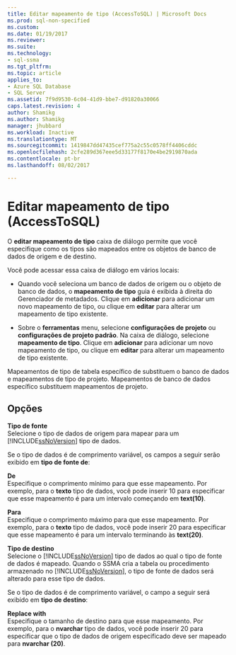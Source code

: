 ```yaml
---
title: Editar mapeamento de tipo (AccessToSQL) | Microsoft Docs
ms.prod: sql-non-specified
ms.custom: 
ms.date: 01/19/2017
ms.reviewer: 
ms.suite: 
ms.technology:
- sql-ssma
ms.tgt_pltfrm: 
ms.topic: article
applies_to:
- Azure SQL Database
- SQL Server
ms.assetid: 7f9d9530-6c04-41d9-bbe7-d91820a30066
caps.latest.revision: 4
author: Shamikg
ms.author: Shamikg
manager: jhubbard
ms.workload: Inactive
ms.translationtype: MT
ms.sourcegitcommit: 1419847dd47435cef775a2c55c0578ff4406cddc
ms.openlocfilehash: 2cfe289d367eee5d33177f8170e4be2919870ada
ms.contentlocale: pt-br
ms.lasthandoff: 08/02/2017

---
```

# <a name="edit-type-mapping-accesstosql"></a>Editar mapeamento de tipo (AccessToSQL)
O **editar mapeamento de tipo** caixa de diálogo permite que você especifique como os tipos são mapeados entre os objetos de banco de dados de origem e de destino.  
  
Você pode acessar essa caixa de diálogo em vários locais:  
  
-   Quando você seleciona um banco de dados de origem ou o objeto de banco de dados, o **mapeamento de tipo** guia é exibida à direita do Gerenciador de metadados. Clique em **adicionar** para adicionar um novo mapeamento de tipo, ou clique em **editar** para alterar um mapeamento de tipo existente.  
  
-   Sobre o **ferramentas** menu, selecione **configurações de projeto** ou **configurações de projeto padrão**. Na caixa de diálogo, selecione **mapeamento de tipo**. Clique em **adicionar** para adicionar um novo mapeamento de tipo, ou clique em **editar** para alterar um mapeamento de tipo existente.  
  
Mapeamentos de tipo de tabela específico de substituem o banco de dados e mapeamentos de tipo de projeto. Mapeamentos de banco de dados específico substituem mapeamentos de projeto.  
  
## <a name="options"></a>Opções  
**Tipo de fonte**  
Selecione o tipo de dados de origem para mapear para um [!INCLUDE[ssNoVersion](../../includes/ssnoversion_md.md)] tipo de dados.  
  
Se o tipo de dados é de comprimento variável, os campos a seguir serão exibido em **tipo de fonte de**:  
  
**De**  
Especifique o comprimento mínimo para que esse mapeamento. Por exemplo, para o **texto** tipo de dados, você pode inserir 10 para especificar que esse mapeamento é para um intervalo começando em **text(10)**.  
  
**Para**  
Especifique o comprimento máximo para que esse mapeamento. Por exemplo, para o **texto** tipo de dados, você pode inserir 20 para especificar que esse mapeamento é para um intervalo terminando às **text(20)**.  
  
**Tipo de destino**  
Selecione o [!INCLUDE[ssNoVersion](../../includes/ssnoversion_md.md)] tipo de dados ao qual o tipo de fonte de dados é mapeado. Quando o SSMA cria a tabela ou procedimento armazenado no [!INCLUDE[ssNoVersion](../../includes/ssnoversion_md.md)], o tipo de fonte de dados será alterado para esse tipo de dados.  
  
Se o tipo de dados é de comprimento variável, o campo a seguir será exibido em **tipo de destino**:  
  
**Replace with**  
Especifique o tamanho de destino para que esse mapeamento. Por exemplo, para o **nvarchar** tipo de dados, você pode inserir 20 para especificar que o tipo de dados de origem especificado deve ser mapeado para **nvarchar (20)**.  
  

